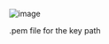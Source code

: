 ![image](https://github.com/vacu9708/Tools-etc/assets/67142421/f502cec7-09a4-4a37-994a-8d509e14e6eb)

.pem file for the key path
